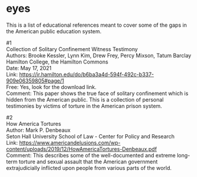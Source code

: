 # eyes
This is a list of educational references meant to cover some of the gaps in the American public education system.

#1 <br>
Collection of Solitary Confinement Witness Testimony <br>
Authors: Brooke Kessler, Lynn Kim, Drew Frey, Percy Mixson, Tatum Barclay <br>
Hamilton College, the Hamilton Commons <br>
Date: May 17, 2021 <br>
Link: https://ir.hamilton.edu/do/b6ba3a4d-594f-492c-b337-909e06359805#page/1<br>
Free: Yes, look for the download link. <br>
Comment: This paper shows the true face of solitary confinement which is hidden from the American public. This is a collection of personal testimonies by victims of torture in the American prison system. <br>

#2 <br>
How America Tortures <br>
Author: Mark P. Denbeaux <br>
Seton Hall University School of Law - Center for Policy and Research <br>
Link: https://www.americandelusions.com/wp-content/uploads/2019/12/HowAmericaTortures-Denbeaux.pdf <br>
Comment: This describes some of the well-documented and extreme long-term torture and sexual assault that the American government extrajudicially inflicted upon people from various parts of the world.
